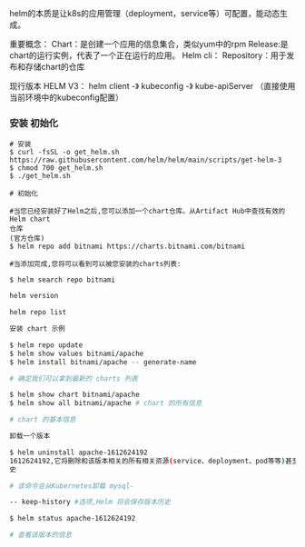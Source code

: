 
helm的本质是让k8s的应用管理（deployment，service等）可配置，能动态生成。

重要概念：
	Chart：是创建一个应用的信息集合，类似yum中的rpm
	Release:是chart的运行实例，代表了一个正在运行的应用。
	Helm cli：
	Repository：用于发布和存储chart的仓库

现行版本 HELM V3： helm client -》 kubeconfig -》 kube-apiServer （直接使用当前环境中的kubeconfig配置）


### 安装 初始化


```shell
# 安装
$ curl -fsSL -o get_helm.sh
https://raw.githubusercontent.com/helm/helm/main/scripts/get-helm-3
$ chmod 700 get_helm.sh
$ ./get_helm.sh

# 初始化

#当您已经安装好了Helm之后,您可以添加一个chart仓库。从Artifact Hub中查找有效的Helm chart
仓库
(官方仓库)
$ helm repo add bitnami https://charts.bitnami.com/bitnami

#当添加完成,您将可以看到可以被您安装的charts列表:

$ helm search repo bitnami
```

```bash
helm version

helm repo list

安装 chart 示例

$ helm repo update
$ helm show values bitnami/apache
$ helm install bitnami/apache -- generate-name

# 确定我们可以拿到最新的 charts 列表

$ helm show chart bitnami/apache
$ helm show all bitnami/apache # chart 的所有信息

# chart 的基本信息

卸载一个版本

$ helm uninstall apache-1612624192
1612624192,它将删除和该版本相关的所有相关资源(service、deployment、pod等等)甚至版本历
史

# 该命令会从Kubernetes卸载 mysql-

-- keep-history #选项,Helm 将会保存版本历史

$ helm status apache-1612624192

# 查看该版本的信息


```




